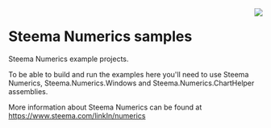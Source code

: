 <a href="https://www.steema.com/product/net">
<img align="right" src="http://www.teechart.net/img/logos/teechart_net.png">
</a>

Steema Numerics samples
========================

Steema Numerics example projects.

To be able to build and run the examples here you'll need to use Steema Numerics, Steema.Numerics.Windows and Steema.Numerics.ChartHelper assemblies. 

More information about Steema Numerics can be found at https://www.steema.com/linkIn/numerics



